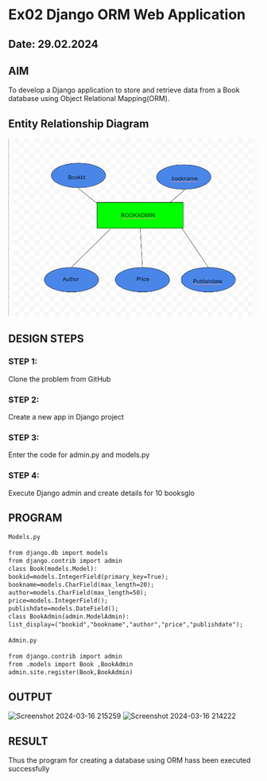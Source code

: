 # Ex02 Django ORM Web Application
## Date: 29.02.2024

## AIM
To develop a Django application to store and retrieve data from a Book database using Object Relational Mapping(ORM).

## Entity Relationship Diagram
![alt text](<vijay/web application.png>)


## DESIGN STEPS

### STEP 1:
Clone the problem from GitHub

### STEP 2:
Create a new app in Django project

### STEP 3:
Enter the code for admin.py and models.py

### STEP 4:
Execute Django admin and create details for 10 booksglo

## PROGRAM

```
Models.py

from django.db import models
from django.contrib import admin
class Book(models.Model):
bookid=models.IntegerField(primary_key=True);
bookname=models.CharField(max_length=20);
author=models.CharField(max_length=50);
price=models.IntegerField();
publishdate=models.DateField();
class BookAdmin(admin.ModelAdmin):
list_display=("bookid","bookname","author","price","publishdate");

Admin.py

from django.contrib import admin
from .models import Book ,BookAdmin
admin.site.register(Book,BookAdmin)

```

## OUTPUT
![Screenshot 2024-03-16 215259](https://github.com/nicknikesh/ORM/assets/145633284/9131de72-7788-44bb-9674-e0df07434352)
![Screenshot 2024-03-16 214222](https://github.com/nicknikesh/ORM/assets/145633284/c5939a56-2d67-44dc-b0c4-0628649b323f)







## RESULT
Thus the program for creating a database using ORM hass been executed successfully

